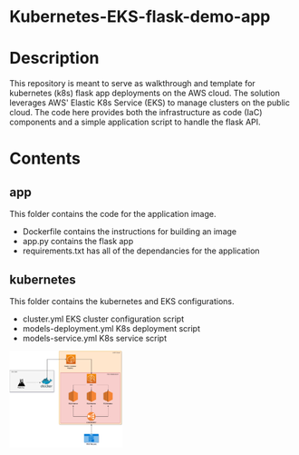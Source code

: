 # Kubernetes-EKS-flask-demo-app


# Description
This repository is meant to serve as walkthrough and template for kubernetes (k8s) flask app deployments on the AWS cloud. The solution leverages AWS' Elastic K8s Service (EKS) to manage clusters on the public cloud. The code here provides both the infrastructure as code (IaC) components and a simple application script to handle the flask API. 

# Contents

## app 
This folder contains the code for the application image. 
- Dockerfile contains the instructions for building an image
- app.py contains the flask app
- requirements.txt has all of the dependancies for the application

## kubernetes
This folder contains the kubernetes and EKS configurations. 
- cluster.yml EKS cluster configuration script
- models-deployment.yml K8s deployment script
- models-service.yml K8s service script

<img src="assets/K8s_sample_app_archi.drawio.png" alt="solution diagram" width="200"/>
